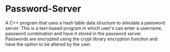 # Password-Server
A C++ program that uses a hash table data structure to simulate a password server.
This is a text-based program in which user's can enter a username, password combination and have it stored in the password server.
Passwords are encrypted using the crypt library encryption function and have the option to be altered by the user.
